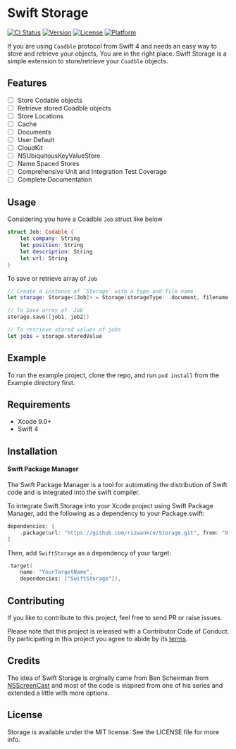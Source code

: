 # Swift Storage

[![CI Status](http://img.shields.io/travis/rizwankce/Storage.svg?style=flat)](https://travis-ci.org/rizwankce/Storage)
[![Version](https://img.shields.io/cocoapods/v/SwiftStorage.svg?style=flat)](http://cocoapods.org/pods/SwiftStorage)
[![License](https://img.shields.io/cocoapods/l/SwiftStorage.svg?style=flat)](http://cocoapods.org/pods/SwiftStorage)
[![Platform](https://img.shields.io/cocoapods/p/SwiftStorage.svg?style=flat)](http://cocoapods.org/pods/SwiftStorage)

If you are using `Coadble` protocol from Swift 4 and needs an easy way to store and retrieve your objects, You are in the right place. Swift Storage is a simple extension to store/retrieve your `Coadble` objects.

## Features

 - [ ] Store Codable objects
 - [ ] Retrieve stored Coadble objects
 - [ ] Store Locations
  - [ ] Cache
  - [ ] Documents
  - [ ] User Default
  - [ ] CloudKit
  - [ ] NSUbiquitousKeyValueStore
 - [ ] Name Spaced Stores
 - [ ] Comprehensive Unit and Integration Test Coverage
 - [ ] Complete Documentation

## Usage

Considering you have a Coadble `Job` struct like below

```swift
struct Job: Codable {
    let company: String
    let position: String
    let description: String
    let url: String
}
```

To save or retrieve array of `Job`

```swift
// Create a instance of `Storage` with a type and file name
let storage: Storage<[Job]> = Storage(storageType: .document, filename: "remote-jobs.json")

// To Save array of `Job`
storage.save([job1, job2])

// To retrieve stored values of jobs
let jobs = storage.storedValue
```
## Example

To run the example project, clone the repo, and run `pod install` from the Example directory first.

## Requirements

 - Xcode 9.0+
 - Swift 4

## Installation

#### Swift Package Manager
The Swift Package Manager is a tool for automating the distribution of Swift code and is integrated into the swift compiler.

To integrate Swift Storage into your Xcode project using Swift Package Manager, add the following as a dependency to your Package.swift:

```swift
dependencies: [
    .package(url: "https://github.com/rizwankce/Storage.git", from: "0.1.0")
]
```

Then, add `SwiftStorage` as a dependency of your target:

```swift
.target(
    name: "YourTargetName",
    dependencies: ["SwiftStorage"]),
```

## Contributing

If you like to contribute to this project, feel free to send PR or raise issues.

Please note that this project is released with a Contributor Code of Conduct. By participating in this project you agree to abide by its [terms](https://www.contributor-covenant.org/version/1/3/0/code-of-conduct.html).

## Credits

The idea of Swift Storage is orginally came from Ben Scheirman from [NSScreenCast](http://nsscreencast.com/) and most of the code is inspired from one of his series and extended a little with more options.

## License

Storage is available under the MIT license. See the LICENSE file for more info.
